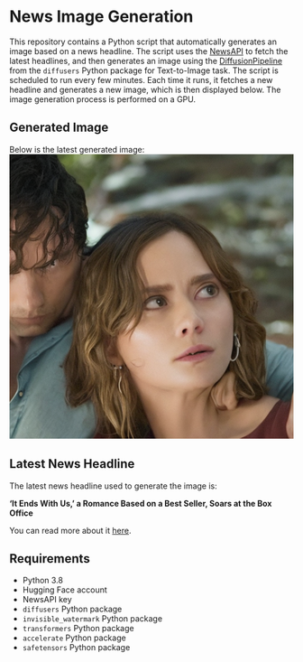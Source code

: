 # News Image Generation
This repository contains a Python script that automatically generates an image based on a news headline. The script uses the [NewsAPI](https://newsapi.org/) to fetch the latest headlines, and then generates an image using the [DiffusionPipeline](https://github.com/huggingface/diffusers) from the `diffusers` Python package for Text-to-Image task.
The script is scheduled to run every few minutes. Each time it runs, it fetches a new headline and generates a new image, which is then displayed below. The image generation process is performed on a GPU.

## Generated Image
Below is the latest generated image:
![Generated Image](image.png)

## Latest News Headline
The latest news headline used to generate the image is:

**‘It Ends With Us,’ a Romance Based on a Best Seller, Soars at the Box Office**

You can read more about it [here](https://news.google.com/rss/articles/CBMiiAFBVV95cUxQRjF1dmJyTzc2SnFlR0RMb2J6Yk5PZENXemdJR3VuT1dxWVN0VmJwTmxwaVVzNVFOd2UtT0pMRWpSS2JlQVpwZENjVHJJUENka1EzZ1pEbUwwemgxdzRNeF9OeURlY3NpSGVxMWtpTXFGTFhZbkV6b2hFN1V4MVlBRE9pUmk4S2F5?oc=5).

## Requirements
- Python 3.8
- Hugging Face account
- NewsAPI key
- `diffusers` Python package
- `invisible_watermark` Python package
- `transformers` Python package
- `accelerate` Python package
- `safetensors` Python package
